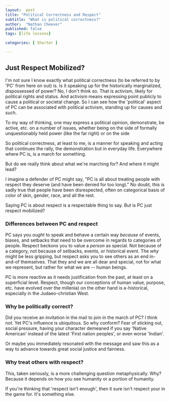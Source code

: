 ```yaml
---
layout:  post
title: "Political Correctness and Respect"
subtitle: "What is political correctness?"
author:  "Nathan Cheever"
published: false
tags: [life lessons]

categories: [ Shorter ]

---
```

## Just Respect Mobilized?
I'm not sure I know exactly what political correctness (to be referred to by 'PC' from here on out) is. Is it speaking up for the historically marginalized, dispossessed of power? No, I don't think so. That is activism, likely for political rights and status. 
And activism means expressing point publicly to cause a political or societal change. So I can see how the 'political' aspect of PC can be associated with political activism, standing up for causes and such. 

To my way of thinking, one may express a political opinion, demonstrate, be active, etc. on a number of issues, whether being on the side of formally unquestionably held power (like the far right) or on the side

So political correctness, at least to me, is a manner for speaking and acting that continues the rally, the demonstration but in everyday life. Everywhere where PC is, is a march for something.

But do we really think about what we're marching for? And where it might lead?

I imagine a defender of PC might say, "PC is all about treating people with respect they deserve (and have been denied for too long)." No doubt, this is sadly true that people have been disrespected, often on categorical basis of color of skin, gender, race, and all the rest.

Saying PC is about respect is a respectable thing to say. But is PC just respect mobilized?

### Differences between PC and respect
PC says you _ought_ to speak and behave a certain way _because_ of events, biases, and setbacks that need to be overcome in regards to categories of people.
Respect beckons you to value a _person_ as special. Not because of a category, not because of setbacks, events, or historical event. The _why_ might be less gripping, but respect asks you to see others as an end in-and-of themselves. That they and we are all dear and special, not for what we represent, but rather for what we are -- human beings. 

PC is more reactive as it needs justification from the past, at least on a superficial level. Respect, though our conceptions of human value, purpose, etc. have evolved over the millenia) on the other hand is a-historical, especially in the Judaeo-christian West.

### Why be politically correct? 
Did you receive an invitation in the mail to join in the march of PC? I think not. Yet PC's influence is ubiquitous. So why conform? Fear of sticking out, social pressure, having your character demeaned if you say 'Native American' instead of the latest 'First nation peoples', or even worse 'Indian'.

Or maybe you immediately resonated with the message and saw this as a way to advance towards great social justice and fairness.

### Why treat others with respect?
This, taken seriously, is a more challenging question metaphysically. 
Why? Because it depends on how you see humanity or a portion of humanity.

If you're thinking that 'respect isn't enough', then it sure isn't respect your in the game for. It's something else.


